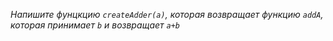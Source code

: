 _Напишите фунцкцию `createAdder(a)`, которая возвращает функцию `addA`, которая принимает `b` и возвращает `a+b`_